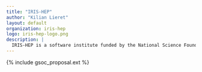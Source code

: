 ```yaml
---
title: "IRIS-HEP"
author: "Kilian Lieret"
layout: default
organization: iris-hep
logo: iris-hep-logo.png
description: |
  IRIS-HEP is a software institute funded by the National Science Foundation. It aims to develop the state-of-the-art software cyberinfrastructure required for the challenges of data intensive scientific research at the High Luminosity Large Hadron Collider (HL-LHC) at CERN, and other planned HEP experiments of the 2020’s. These facilities are discovery machines which aim to understand the fundamental building blocks of nature and their interactions.
---
```


{% include gsoc_proposal.ext %}
